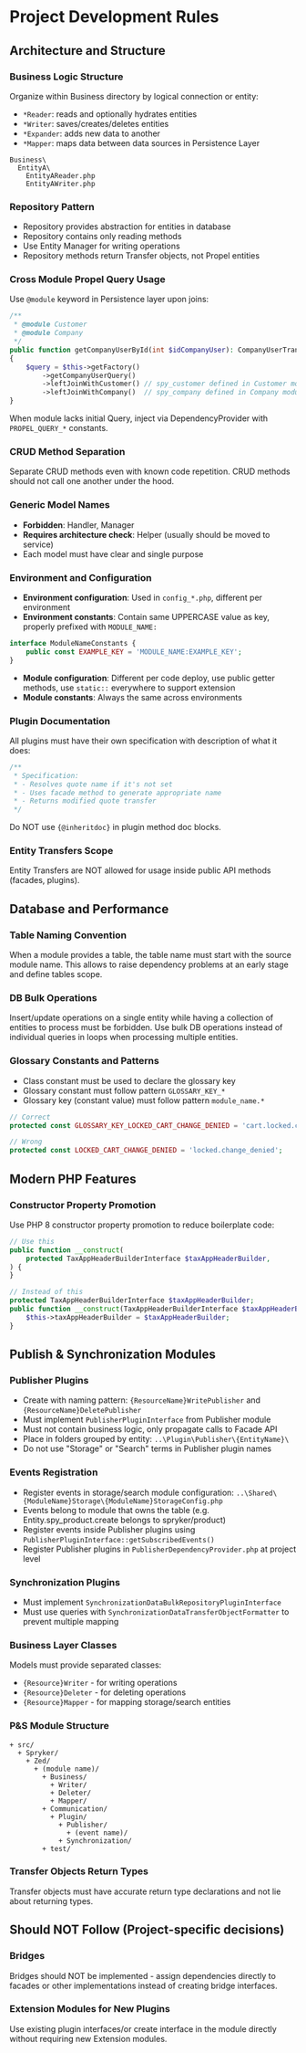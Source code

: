 # Project Development Rules

## Architecture and Structure

### Business Logic Structure
Organize within Business directory by logical connection or entity:
- `*Reader`: reads and optionally hydrates entities
- `*Writer`: saves/creates/deletes entities
- `*Expander`: adds new data to another
- `*Mapper`: maps data between data sources in Persistence Layer
```
Business\
  EntityA\
    EntityAReader.php
    EntityAWriter.php
```

### Repository Pattern
- Repository provides abstraction for entities in database
- Repository contains only reading methods
- Use Entity Manager for writing operations
- Repository methods return Transfer objects, not Propel entities

### Cross Module Propel Query Usage
Use `@module` keyword in Persistence layer upon joins:
```php
/**
 * @module Customer
 * @module Company
 */
public function getCompanyUserById(int $idCompanyUser): CompanyUserTransfer
{
    $query = $this->getFactory()
        ->getCompanyUserQuery()
        ->leftJoinWithCustomer() // spy_customer defined in Customer module
        ->leftJoinWithCompany()  // spy_company defined in Company module
}
```
When module lacks initial Query, inject via DependencyProvider with `PROPEL_QUERY_*` constants.

### CRUD Method Separation
Separate CRUD methods even with known code repetition. CRUD methods should not call one another under the hood.

### Generic Model Names
- **Forbidden**: Handler, Manager
- **Requires architecture check**: Helper (usually should be moved to service)
- Each model must have clear and single purpose

### Environment and Configuration
- **Environment configuration**: Used in `config_*.php`, different per environment
- **Environment constants**: Contain same UPPERCASE value as key, properly prefixed with `MODULE_NAME:`
```php
interface ModuleNameConstants {
    public const EXAMPLE_KEY = 'MODULE_NAME:EXAMPLE_KEY';
}
```
- **Module configuration**: Different per code deploy, use public getter methods, use `static::` everywhere to support extension
- **Module constants**: Always the same across environments

### Plugin Documentation
All plugins must have their own specification with description of what it does:
```php
/**
 * Specification:
 * - Resolves quote name if it's not set
 * - Uses facade method to generate appropriate name
 * - Returns modified quote transfer
 */
```
Do NOT use `{@inheritdoc}` in plugin method doc blocks.

### Entity Transfers Scope
Entity Transfers are NOT allowed for usage inside public API methods (facades, plugins).

## Database and Performance

### Table Naming Convention
When a module provides a table, the table name must start with the source module name. This allows to raise dependency problems at an early stage and define tables scope.

### DB Bulk Operations
Insert/update operations on a single entity while having a collection of entities to process must be forbidden. Use bulk DB operations instead of individual queries in loops when processing multiple entities.

### Glossary Constants and Patterns
- Class constant must be used to declare the glossary key
- Glossary constant must follow pattern `GLOSSARY_KEY_*`
- Glossary key (constant value) must follow pattern `module_name.*`
```php
// Correct
protected const GLOSSARY_KEY_LOCKED_CART_CHANGE_DENIED = 'cart.locked.change_denied';

// Wrong
protected const LOCKED_CART_CHANGE_DENIED = 'locked.change_denied';
```

## Modern PHP Features

### Constructor Property Promotion
Use PHP 8 constructor property promotion to reduce boilerplate code:
```php
// Use this
public function __construct(
    protected TaxAppHeaderBuilderInterface $taxAppHeaderBuilder,
) {
}

// Instead of this
protected TaxAppHeaderBuilderInterface $taxAppHeaderBuilder;
public function __construct(TaxAppHeaderBuilderInterface $taxAppHeaderBuilder) {
    $this->taxAppHeaderBuilder = $taxAppHeaderBuilder;
}
```

## Publish & Synchronization Modules

### Publisher Plugins
- Create with naming pattern: `{ResourceName}WritePublisher` and `{ResourceName}DeletePublisher`
- Must implement `PublisherPluginInterface` from Publisher module
- Must not contain business logic, only propagate calls to Facade API
- Place in folders grouped by entity: `..\Plugin\Publisher\{EntityName}\`
- Do not use "Storage" or "Search" terms in Publisher plugin names

### Events Registration
- Register events in storage/search module configuration: `..\Shared\{ModuleName}Storage\{ModuleName}StorageConfig.php`
- Events belong to module that owns the table (e.g. Entity.spy_product.create belongs to spryker/product)
- Register events inside Publisher plugins using `PublisherPluginInterface::getSubscribedEvents()`
- Register Publisher plugins in `PublisherDependencyProvider.php` at project level

### Synchronization Plugins
- Must implement `SynchronizationDataBulkRepositoryPluginInterface`
- Must use queries with `SynchronizationDataTransferObjectFormatter` to prevent multiple mapping

### Business Layer Classes
Models must provide separated classes:
- `{Resource}Writer` - for writing operations
- `{Resource}Deleter` - for deleting operations
- `{Resource}Mapper` - for mapping storage/search entities

### P&S Module Structure
```
+ src/
  + Spryker/
    + Zed/
      + (module name)/
        + Business/
          + Writer/
          + Deleter/
          + Mapper/
        + Communication/
          + Plugin/
            + Publisher/
              + (event name)/
            + Synchronization/
        + test/
```

### Transfer Objects Return Types
Transfer objects must have accurate return type declarations and not lie about returning types.

## Should NOT Follow (Project-specific decisions)

### Bridges
Bridges should NOT be implemented - assign dependencies directly to facades or other implementations instead of creating bridge interfaces.


### Extension Modules for New Plugins
Use existing plugin interfaces/or create interface in the module directly without requiring new Extension modules.



